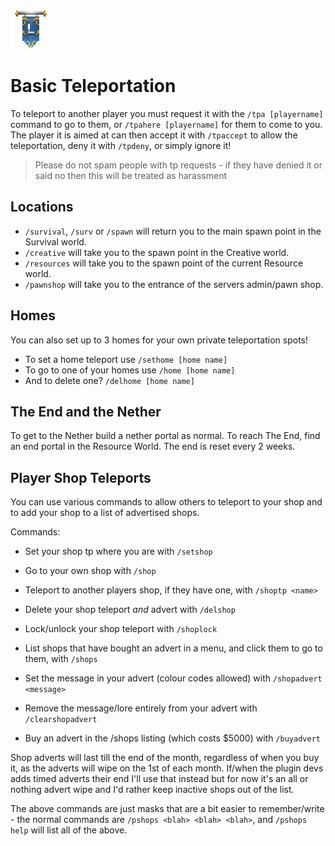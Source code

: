 ![ribbon](images/L-ribbon.png) 

# Basic Teleportation

To teleport to another player you must request it with the `/tpa [playername]` command to go to them, or `/tpahere [playername]` for them to come to you.
The player it is aimed at can then accept it with `/tpaccept` to allow the teleportation, deny it with `/tpdeny`, or simply ignore it!
>Please do not spam people with tp requests - if they have denied it or said no then this will be treated as harassment

## Locations

- `/survival`, `/surv` or `/spawn` will return you to the main spawn point in the Survival world.
- `/creative` will take you to the spawn point in the Creative world.
- `/resources` will take you to the spawn point of the current Resource world.
- `/pawnshop` will take you to the entrance of the servers admin/pawn shop.

## Homes
You can also set up to 3 homes for your own private teleportation spots!
- To set a home teleport use `/sethome [home name]`
- To go to one of your homes use `/home [home name]`
- And to delete one? `/delhome [home name]`

## The End and the Nether

To get to the Nether build a nether portal as normal.
To reach The End, find an end portal in the Resource World. The end is reset every 2 weeks.

## Player Shop Teleports

You can use various commands to allow others to teleport to your shop and to add your shop to a list of advertised shops.

Commands:
- Set your shop tp where you are with `/setshop`
- Go to your own shop with `/shop`
- Teleport to another players shop, if they have one, with `/shoptp <name>`
- Delete your shop teleport *and* advert with `/delshop`
- Lock/unlock your shop teleport with `/shoplock`

- List shops that have bought an advert in a menu, and click them to go to them, with `/shops`
- Set the message in your advert (colour codes allowed) with `/shopadvert <message>`
- Remove the message/lore entirely from your advert with `/clearshopadvert`
- Buy an advert in the /shops listing (which costs $5000) with `/buyadvert`

Shop adverts will last till the end of the month, regardless of when you buy it, as the adverts will wipe on the 1st of each month. If/when the plugin devs adds timed adverts their end I'll use that instead but for now it's an all or nothing advert wipe and I'd rather keep inactive shops out of the list.


The above commands are just masks that are a bit easier to remember/write - the normal commands are `/pshops <blah> <blah> <blah>`, and `/pshops help` will list all of the above.
